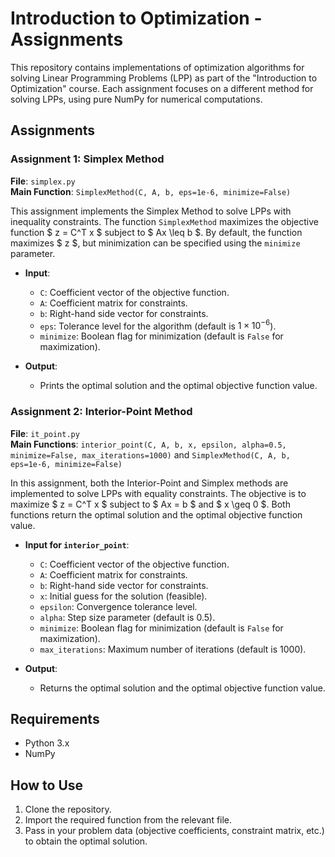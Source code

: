 # Introduction to Optimization - Assignments

This repository contains implementations of optimization algorithms for solving Linear Programming Problems (LPP) as part of the "Introduction to Optimization" course. Each assignment focuses on a different method for solving LPPs, using pure NumPy for numerical computations.

## Assignments

### Assignment 1: Simplex Method

**File**: `simplex.py`  
**Main Function**: `SimplexMethod(C, A, b, eps=1e-6, minimize=False)`

This assignment implements the Simplex Method to solve LPPs with inequality constraints. The function `SimplexMethod` maximizes the objective function $ z = C^T x $ subject to $ Ax \leq b $. By default, the function maximizes $ z $, but minimization can be specified using the `minimize` parameter.

- **Input**:
    - `C`: Coefficient vector of the objective function.
    - `A`: Coefficient matrix for constraints.
    - `b`: Right-hand side vector for constraints.
    - `eps`: Tolerance level for the algorithm (default is $1 \times 10^{-6}$).
    - `minimize`: Boolean flag for minimization (default is `False` for maximization).

- **Output**:
    - Prints the optimal solution and the optimal objective function value.

### Assignment 2: Interior-Point Method

**File**: `it_point.py`  
**Main Functions**: `interior_point(C, A, b, x, epsilon, alpha=0.5, minimize=False, max_iterations=1000)` and `SimplexMethod(C, A, b, eps=1e-6, minimize=False)`

In this assignment, both the Interior-Point and Simplex methods are implemented to solve LPPs with equality constraints. The objective is to maximize $ z = C^T x $ subject to $ Ax = b $ and $ x \geq 0 $. Both functions return the optimal solution and the optimal objective function value.

- **Input for `interior_point`**:
    - `C`: Coefficient vector of the objective function.
    - `A`: Coefficient matrix for constraints.
    - `b`: Right-hand side vector for constraints.
    - `x`: Initial guess for the solution (feasible).
    - `epsilon`: Convergence tolerance level.
    - `alpha`: Step size parameter (default is 0.5).
    - `minimize`: Boolean flag for minimization (default is `False` for maximization).
    - `max_iterations`: Maximum number of iterations (default is 1000).

- **Output**:
    - Returns the optimal solution and the optimal objective function value.

## Requirements

- Python 3.x
- NumPy

## How to Use

1. Clone the repository.
2. Import the required function from the relevant file.
3. Pass in your problem data (objective coefficients, constraint matrix, etc.) to obtain the optimal solution.
